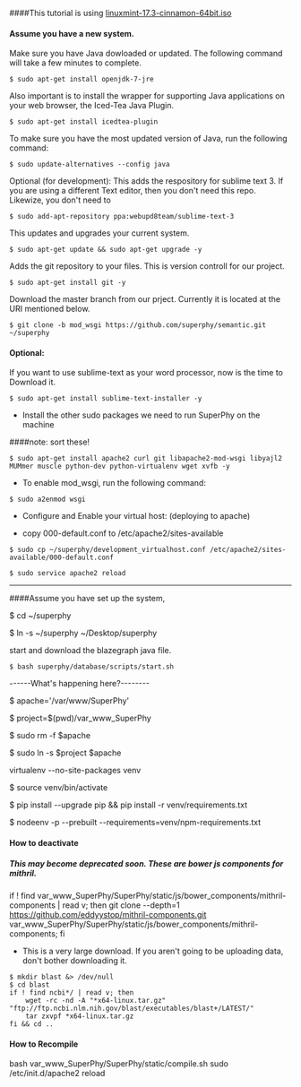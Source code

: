 ####This tutorial is using [linuxmint-17.3-cinnamon-64bit.iso]()

#### Assume you have a new system.

Make sure you have Java dowloaded or updated. The following command will take a few minutes to complete.

``` $ sudo apt-get install openjdk-7-jre ```

Also important is to install the wrapper for supporting Java applications on your web browser, the Iced-Tea Java Plugin.

``` $ sudo apt-get install icedtea-plugin ```

To make sure you have the most updated version of Java, run the following command:

```$ sudo update-alternatives --config java ```

Optional (for development):
This adds the respository for sublime text 3. If you are using a different
Text editor, then you don't need this repo. Likewize, you don't need to 

```$ sudo add-apt-repository ppa:webupd8team/sublime-text-3```

This updates and upgrades your current system.

```$ sudo apt-get update && sudo apt-get upgrade -y```

Adds the git repository to your files. This is version controll for our project.

```$ sudo apt-get install git -y```

Download the master branch from our prject. Currently it is located at the URI mentioned below.

```$ git clone -b mod_wsgi https://github.com/superphy/semantic.git ~/superphy```

#### Optional:
If you want to use sublime-text as your word processor, now is the time to Download it.

```$ sudo apt-get install sublime-text-installer -y```

- Install the other sudo packages we need to run SuperPhy on the machine

####note: sort these!

```$ sudo apt-get install apache2 curl git libapache2-mod-wsgi libyajl2 MUMmer muscle python-dev python-virtualenv wget xvfb -y```

- To enable mod_wsgi, run the following command:

```$ sudo a2enmod wsgi``` 

- Configure and Enable your virtual host: (deploying to apache)

- copy 000-default.conf to /etc/apache2/sites-available

```$ sudo cp ~/superphy/development_virtualhost.conf /etc/apache2/sites-available/000-default.conf```

```$ sudo service apache2 reload```

***
####Assume you have set up the system,

$ cd ~/superphy

$ ln -s ~/superphy ~/Desktop/superphy

start and download the blazegraph java file.

```$ bash superphy/database/scripts/start.sh```

------What's happening here?--------

$ apache='/var/www/SuperPhy'

$ project=$(pwd)/var_www_SuperPhy

$ sudo rm -f $apache

$ sudo ln -s $project $apache

virtualenv --no-site-packages venv

$ source venv/bin/activate

$ pip install --upgrade pip && pip install -r venv/requirements.txt

$ nodeenv -p --prebuilt --requirements=venv/npm-requirements.txt


#### How to deactivate

##### This may become deprecated soon. These are bower js components for mithril.
if ! find var_www_SuperPhy/SuperPhy/static/js/bower_components/mithril-components | read v; then
    git clone --depth=1 https://github.com/eddyystop/mithril-components.git var_www_SuperPhy/SuperPhy/static/js/bower_components/mithril-components;
fi

- This is a very large download. If you aren't going to be uploading data, don't bother downloading it.
```
$ mkdir blast &> /dev/null 
$ cd blast
if ! find ncbi*/ | read v; then
    wget -rc -nd -A "*x64-linux.tar.gz" "ftp://ftp.ncbi.nlm.nih.gov/blast/executables/blast+/LATEST/"
    tar zxvpf *x64-linux.tar.gz
fi && cd ..
```
#### How to Recompile

bash var_www_SuperPhy/SuperPhy/static/compile.sh
sudo /etc/init.d/apache2 reload
